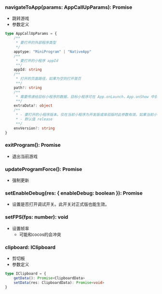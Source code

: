 ### **navigateToApp(params: AppCallUpParams): Promise**
- 跳转游戏
- 参数定义

```typescript
type AppCallUpParams = {
	/**
	 * 要打开的外部程序类型
	 */
	apptype: "MiniProgram" | "NativeApp"
	/**
	 * 要打开的小程序 appId
	 **/
	appId: string
	/**
	 * 打开的页面路径，如果为空则打开首页
	 **/
	path?: string
	/**
	 * 需要传递给目标小程序的数据，目标小程序可在 App.onLaunch，App.onShow 中获取到这份数据。
	 **/
	extraData?: object
	/**
	 * - 要打开的小程序版本。仅在当前小程序为开发版或体验版时此参数有效。如果当前小程序是正式版，则打开的小程序必定是正式版。
	 * - 默认值 release
	 **/
	envVersion?: string
}

```


### **exitProgram(): Promise**
- 退出当前游戏


### **updateProgramForce(): Promise**
- 强制更新


### **setEnableDebug(res: { enableDebug: boolean }): Promise**
- 设置是否打开调试开关。此开关对正式版也能生效。


### **setFPS(fps: number): void**
- 设置帧率
	- 可能和cocos的会冲突


### **clipboard: IClipboard**
- 剪切板
- 参数定义

```typescript
type IClipboard = {
	getData(): Promise<ClipboardData>
	setData(res: ClipboardData): Promise<void>
}

```

